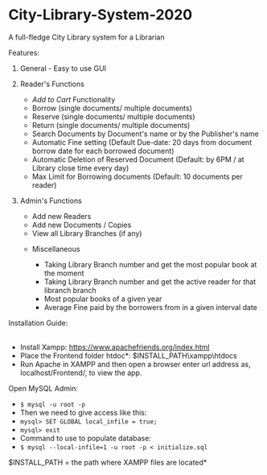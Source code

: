 <h1 text-align="center">City-Library-System-2020</h1>
<p>A full-fledge City Library system for a Librarian</p>

Features:

1. General - Easy to use GUI

2. Reader's Functions
      <ul>
      <li><em>Add to Cart</em> Functionality</li>
      <li>Borrow (single documents/ multiple documents)</li>
      <li>Reserve (single documents/ multiple documents)</li>
      <li>Return (single documents/ multiple documents)</li>
      <li>Search Documents by Document's name or by the Publisher's name </li>
      <li>Automatic Fine setting (Default Due-date: 20 days from document borrow date for each borrowed document)</li>
      <li>Automatic Deletion of Reserved Document (Default: by 6PM / at Library close time every day)</li>
      <li>Max Limit for Borrowing documents (Default: 10 documents per reader)</li>
      </ul>
3. Admin's Functions
      <ul>
      <li>Add new Readers</li>
      <li>Add new Documents / Copies</li>
      <li>View all Library Branches (if any)</li>
4. Miscellaneous
      <ul>    
      <li> Taking Library Branch number and get the most popular book at the moment</li>
      <li> Taking Library Branch number and get the active reader for that libranch branch</li>
      <li> Most popular books of a given year</li>
      <li> Average Fine paid by the borrowers from in a given interval date</li>
      </ul>

Installation Guide:
      <ul>    
      <li>Install Xampp: https://www.apachefriends.org/index.html</li>
      <li>Place the Frontend folder htdoc*: $INSTALL_PATH\xampp\htdocs</li>
      <li>Run Apache in XAMPP and then open a browser enter url address as, localhost/Frontend/, to view the app.</li>
      </ul>

Open MySQL Admin:
      <ul>
      <li>`$ mysql -u root -p`</li>
      <li>Then we need to give access like this:</li>
      <li>`mysql> SET GLOBAL local_infile = true;`</li>
      <li>`mysql> exit`</li>
      <li>Command to use to populate database:</li>
      <li>`$ mysql --local-infile=1 -u root -p < initialize.sql`</li>
      </ul>
$INSTALL_PATH = the path where XAMPP files are located*
